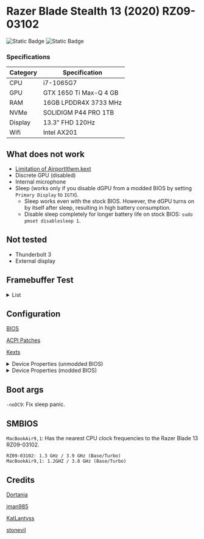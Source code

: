 # Razer Blade Stealth 13 (2020) RZ09-03102
![Static Badge](https://img.shields.io/badge/0.9.7-blue?label=OpenCore)
![Static Badge](https://img.shields.io/badge/Monterey-blueviolet?label=MacOS)

### Specifications

|Category|Specification|
|---|---|
|CPU|i7-1065G7|
|GPU|GTX 1650 Ti Max-Q 4 GB|
|RAM|16GB LPDDR4X 3733 MHz|
|NVMe|SOLIDIGM P44 PRO 1TB|
|Display|13.3" FHD 120Hz|
|Wifi|Intel AX201|

## What does not work

- [Limitation of AirportItlwm.kext](https://openintelwireless.github.io/itlwm/FAQ.html#limitation-of-airportitlwm-kext)
- Discrete GPU (disabled)
- Internal microphone
- Sleep (works only if you disable dGPU from a modded BIOS by setting `Primary Display` to `IGTX`).
    - Sleep works even with the stock BIOS. However, the dGPU turns on by itself after sleep, resulting in high battery consumption.
    - Disable sleep completely for longer battery life on stock BIOS: `sudo pmset disablesleep 1`.

## Not tested

- Thunderbolt 3
- External display

## Framebuffer Test

<details>  
<summary>List</summary>
<br>

|Framebuffer|Connectors|Notes|
|---|---|---
|000005FF|3|Panic after sleep.|
|0000718A|6|Black screen after sleep.|
|0000708A|6|Boot error.|
|0000518A|6|Black screen after sleep.|
|00005C8A|6|Black screen after sleep.|
|00005D8A|6|Black screen after sleep.|
|0000528A|6|Black screen after sleep.<br>(Dortania)|
|0000538A|6|Black screen after sleep.|
|00005A8A|6|Black screen after sleep.|
|00005B8A|6|Black screen after sleep.|
|0100718A|5|Sleep working (need to open lid twice).|
|0100A780|5|Boot error.|
|0100518A|3|Sleep working (need to open lid twice).|
|01005C8A|3|Sleep working (need to open lid twice).<br>(Recommended for unmodded BIOS)|
|01005D8A|3|Sleep working (need to open lid twice).|
|0100528A|5|Black screen after boot.|
|0100538A|5|Black screen after boot.|
|01005A8A|5|Black screen after boot.|
|01005B8A|5|Black screen after boot.|
|0200518A|3|Cursor glitch, panic after sleep.<br>(Default value for MacBookAir9,1)<br>(Recommended for modded BIOS)|
|02005C8A|3|Cursor glitch, sleep working (need to open lid twice).|
|0200528A|5|Black screen after boot,|
|0200538A|5|Black screen after boot.|

</details> 

## Configuration

[BIOS](https://github.com/postkevone/razer-blade-stealth-13-oc/tree/main/BIOS)

[ACPI Patches](https://github.com/postkevone/razer-blade-stealth-13-oc/tree/main/ACPI)

[Kexts](https://github.com/postkevone/razer-blade-stealth-13-oc/tree/main/Kexts)

<details>  
<summary>Device Properties (unmodded BIOS)</summary>
<br>

|Path|Setting|Value|Notes|
|---|---|---|---|
|PciRoot(0x0)/Pci(0x2,0x0)|AAPL,GfxYTile|01000000|Fix glitches caused by an incorrect DVMT pre-allocated memory.|
||AAPL,ig-platform-id|01005C8A|Recommended value for unmodded BIOS.|
||enable-backlight-registers-fix|1|Fix backlight registers on KBL, CFL and ICL platforms.|
||enable-backlight-smoother|1|Make brightness transitions smoother.|
||enable-cdclk-frequency-fix|1|Support all valid Core Display Clock (CDCLK) frequencies on ICL platforms.|
||enable-dbuf-early-optimizer|1|Fix the Display Data Buffer (DBUF) issues on ICL+ platforms.|
||enable-dvmt-calc-fix|1|Fix the kernel panic caused by an incorrectly calculated amount of DVMT pre-allocated memory on Intel ICL platforms.|
||framebuffer-patch-enable|1|In some cases where you cannot set the DVMT-prealloc of these cards to 256MB higher in your UEFI Setup, you may get a kernel panic. Usually they're configured for 32MB of DVMT-prealloc, in that case these values are added to your iGPU Properties.|
||framebuffer-fbmem|00009000|Same as above.|
||framebuffer-stolenmem|00003001|Same as above.|
||igfxfw|2|Force loading of Apple GuC firmware.<br>Fixes panics on some sites such as Google Maps.|
||rps-control|1|Enable RPS control patch (improves IGPU performance).|
|PciRoot(0x0)/Pci(0x1f,0x3)|layout-id|10000000|Layout for AppleALC.|

</details>

<details>  
<summary>Device Properties (modded BIOS)</summary>
<br>

|Path|Setting|Value|Notes|
|---|---|---|---|
|PciRoot(0x0)/Pci(0x2,0x0)|AAPL,ig-platform-id|0200518A|Recommended value for modded BIOS.|
||enable-backlight-registers-fix|1|Fix backlight registers on KBL, CFL and ICL platforms.|
||enable-backlight-smoother|1|Make brightness transitions smoother.|
||enable-cdclk-frequency-fix|1|Support all valid Core Display Clock (CDCLK) frequencies on ICL platforms.|
||enable-dbuf-early-optimizer|1|Fix the Display Data Buffer (DBUF) issues on ICL+ platforms.|
||igfxfw|2|Force loading of Apple GuC firmware.<br>Fixes panics on some sites such as Google Maps.|
||rps-control|1|Enable RPS control patch (improves IGPU performance).|
|PciRoot(0x0)/Pci(0x1f,0x3)|layout-id|10000000|Layout for AppleALC.|

</details>

## Boot args

`-noDC9`: Fix sleep panic.

## SMBIOS

`MacBookAir9,1`: Has the nearest CPU clock frequencies to the Razer Blade 13 RZ09-03102.

```
RZ09-03102: 1.3 GHz / 3.9 GHz (Base/Turbo)
MacBookAir9,1: 1.2GHZ / 3.8 GHz (Base/Turbo)
```

## Credits

[Dortania](https://dortania.github.io/OpenCore-Install-Guide/config-laptop.plist/icelake.html#starting-point)

[jman985](https://github.com/jman985/Razer-Blade-Stealth-13--Early-2020--Hackintosh)

[KatLantyss](https://github.com/KatLantyss/Razer-Blade-Stealth-13-IceLake-Hackintosh)

[stonevil](https://github.com/stonevil/Razer_Blade_Advanced_early_2019_Hackintosh)